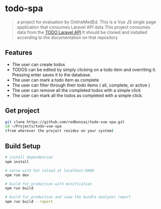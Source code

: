 # todo-spa

> a project for evaluation by OnlineMedEd.  This is a Vue JS single page application that consumes Laravel API data
> This project consumes data from the [TODO Laravel API](https://github.com/redbonzai/todo-laravel7-api.git)
> It should be cloned and installed according to the documentation on that repository

## Features
- The user can create todos
- TODOS can be edited by simply clicking on a todo item and overriting it.  Pressing enter saves it to the database.
- The user can mark a todo item as complete
- The user can filter through their todo items ( all, complete, or active )
- The user can remove all the completed todos with a simple click 
- The user can mark all the todos as completed with a simple click.  

## Get project
```bash
git clone https://github.com/redbonzai/todo-vue-spa.git
cd ~/Projects/todo-vue-spa
(from wherever the project resides on your system)
```
## Build Setup

``` bash
# install dependencies
npm install

# serve with hot reload at localhost:8080
npm run dev

# build for production with minification
npm run build

# build for production and view the bundle analyzer report
npm run build --report
```

